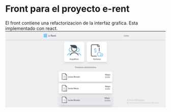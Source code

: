 # Front para el proyecto e-rent
El front contiene una refactorizacion de la interfaz grafica. 
Esta implementado con react.
<img src="./docs/homeView.JPG">